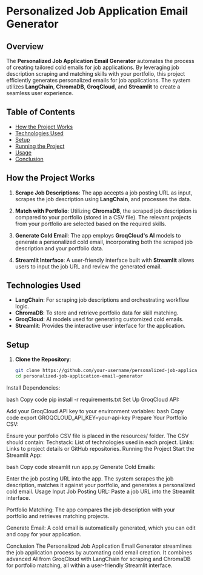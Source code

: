 # Personalized Job Application Email Generator

## Overview

The **Personalized Job Application Email Generator** automates the process of creating tailored cold emails for job applications. By leveraging job description scraping and matching skills with your portfolio, this project efficiently generates personalized emails for job applications. The system utilizes **LangChain**, **ChromaDB**, **GroqCloud**, and **Streamlit** to create a seamless user experience.

## Table of Contents

- [How the Project Works](#how-the-project-works)
- [Technologies Used](#technologies-used)
- [Setup](#setup)
- [Running the Project](#running-the-project)
- [Usage](#usage)
- [Conclusion](#conclusion)

## How the Project Works

1. **Scrape Job Descriptions**: The app accepts a job posting URL as input, scrapes the job description using **LangChain**, and processes the data.

2. **Match with Portfolio**: Utilizing **ChromaDB**, the scraped job description is compared to your portfolio (stored in a CSV file). The relevant projects from your portfolio are selected based on the required skills.

3. **Generate Cold Email**: The app employs **GroqCloud's AI** models to generate a personalized cold email, incorporating both the scraped job description and your portfolio data.

4. **Streamlit Interface**: A user-friendly interface built with **Streamlit** allows users to input the job URL and review the generated email.

## Technologies Used

- **LangChain**: For scraping job descriptions and orchestrating workflow logic.
- **ChromaDB**: To store and retrieve portfolio data for skill matching.
- **GroqCloud**: AI models used for generating customized cold emails.
- **Streamlit**: Provides the interactive user interface for the application.

## Setup

1. **Clone the Repository**:
   ```bash
   git clone https://github.com/your-username/personalized-job-application-email-generator.git
   cd personalized-job-application-email-generator
Install Dependencies:

bash
Copy code
pip install -r requirements.txt
Set Up GroqCloud API:

Add your GroqCloud API key to your environment variables:
bash
Copy code
export GROQCLOUD_API_KEY=your-api-key
Prepare Your Portfolio CSV:

Ensure your portfolio CSV file is placed in the resources/ folder. The CSV should contain:
Techstack: List of technologies used in each project.
Links: Links to project details or GitHub repositories.
Running the Project
Start the Streamlit App:

bash
Copy code
streamlit run app.py
Generate Cold Emails:

Enter the job posting URL into the app.
The system scrapes the job description, matches it against your portfolio, and generates a personalized cold email.
Usage
Input Job Posting URL: Paste a job URL into the Streamlit interface.

Portfolio Matching: The app compares the job description with your portfolio and retrieves matching projects.

Generate Email: A cold email is automatically generated, which you can edit and copy for your application.

Conclusion
The Personalized Job Application Email Generator streamlines the job application process by automating cold email creation. It combines advanced AI from GroqCloud with LangChain for scraping and ChromaDB for portfolio matching, all within a user-friendly Streamlit interface.
